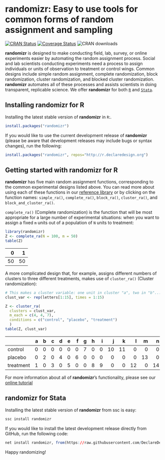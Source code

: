 randomizr: Easy to use tools for common forms of random assignment and
sampling
================

<!-- README.md is generated from README.Rmd. Please edit that file -->

[![CRAN
Status](https://www.r-pkg.org/badges/version/randomizr)](https://cran.r-project.org/package=randomizr)
[![Coverage
Status](https://coveralls.io/repos/github/DeclareDesign/randomizr/badge.svg?branch=master)](https://coveralls.io/github/DeclareDesign/randomizr?branch=master)
![CRAN
downloads](https://cranlogs.r-pkg.org/badges/grand-total/randomizr)

**randomizr** is designed to make conducting field, lab, survey, or
online experiments easier by automating the random assignment process.
Social and lab scientists conducting experiments need a process to
assign individuals or units of observation to treatment or control
wings. Common designs include simple random assignment, complete
randomization, block randomization, cluster randomization, and blocked
cluster randomization. **randomizr** automates all of these processes
and assists scientists in doing transparent, replicable science. We
offer **randomizr** for both
[`R`](https://declaredesign.org/r/randomizr) and
[`Stata`](https://declaredesign.org/stata/randomizr).

## Installing randomizr for R

Installing the latest stable version of **randomizr** in `R`:.

``` r
install.packages("randomizr")
```

If you would like to use the current development release of
**randomizr** (please be aware that development releases may include
bugs or syntax changes), run the following:

``` r
install.packages("randomizr", repos="http://r.declaredesign.org")
```

## Getting started with randomizr for R

**randomizr** has five main random assignment functions, corresponding
to the common experimental designs listed above. You can read more about
using each of these functions in our [reference
library](https://declaredesign.org/r/randomizr/reference/) or by
clicking on the function names: `simple_ra()`, `complete_ra()`,
`block_ra()`, `cluster_ra()`, and `block_and_cluster_ra()`.

`complete_ra()` (Complete randomization) is the function that will be
most appropriate for a large number of experimental situations: when you
want to assign a fixed `m` units out of a population of `N` units to
treatment:

``` r
library(randomizr)
Z <- complete_ra(N = 100, m = 50)
table(Z)
```

|   0 |   1 |
|----:|----:|
|  50 |  50 |

A more complicated design that, for example, assigns different numbers
of clusters to three different treatments, makes use of `cluster_ra()`
(Cluster randomization):

``` r
# This makes a cluster variable: one unit in cluster "a", two in "b"...
clust_var <- rep(letters[1:15], times = 1:15)

Z <- cluster_ra(
  clusters = clust_var,
  m_each = c(4, 4, 7),
  conditions = c("control", "placebo", "treatment")
  )
table(Z, clust_var)
```

|           |   a |   b |   c |   d |   e |   f |   g |   h |   i |   j |   k |   l |   m |   n |   o |
|:----------|----:|----:|----:|----:|----:|----:|----:|----:|----:|----:|----:|----:|----:|----:|----:|
| control   |   0 |   0 |   0 |   0 |   0 |   0 |   7 |   0 |   0 |  10 |  11 |   0 |   0 |   0 |  15 |
| placebo   |   0 |   2 |   0 |   4 |   0 |   6 |   0 |   0 |   0 |   0 |   0 |   0 |  13 |   0 |   0 |
| treatment |   1 |   0 |   3 |   0 |   5 |   0 |   0 |   8 |   9 |   0 |   0 |  12 |   0 |  14 |   0 |

For more information about all of **randomizr**’s functionality, please
see our [online
tutorial](https://declaredesign.org/r/randomizr/articles/randomizr_vignette.html)

## randomizr for Stata

Installing the latest stable version of **randomizr** from ssc is easy:

``` r
ssc install randomizr
```

If you would like to install the latest development release directly
from GitHub, run the following code:

``` r
net install randomizr, from(https://raw.githubusercontent.com/DeclareDesign/strandomizr/master/) replace
```

Happy randomizing!

